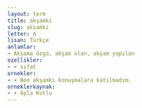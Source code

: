 ```yaml
---
layout: term
title: akşamki
slug: aksamki
letter: A
lisan: Türkçe
anlamlar:
- Akşama özgü, akşam olan, akşam yapılan
ozellikler:
- - sıfat
ornekler:
- - Ben akşamki konuşmalara katılmadım.
orneklerkaynak:
- - Ayla Kutlu
---
```

